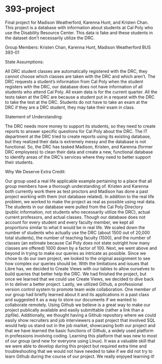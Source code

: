 # 393-project
Final project for Madison Weatherford, Karenna Hunt, and Kristen Chan. 
This project is a database with information about students at Cal Poly who use the Disability Resource Center. This data is fake and these students in the dataset don't necessarily utilize the DRC. 

Group Members: Kristen Chan, Karenna Hunt, Madison Weatherford
BUS 393-01



State Assumptions:

All DRC student classes are automatically registered with the DRC, they cannot choose which classes are taken with the DRC and which aren’t. 
The DRC requests a student’s information from Cal Poly when the student registers with the DRC, our database does not have information of all students who attend Cal Poly. 
All exam data is for the current quarter. 
All the tests taken at the DRC are because a student put in a request  with the DRC to take  the test at the DRC. Students do not have to take an exam at the DRC if they are a DRC student, they may take their exam in class.

Statement of Understanding:

The DRC needs more money to support its students, so they need to create reports to answer specific questions for Cal Poly about the DRC.  The IT department at the DRC tried to create reports using its existing database, but they realized their data is extremely messy and the database is not functional. So, the DRC has tasked Madison, Kristen, and Karenna (former DRC employees) to clean their data and create a new, functional database to identify areas of the DRC’s services where they need to better support their students.   

Why We Deserve Extra Credit:

Our group used a real life applicable example pertaining to a place that all group members have a thorough understanding of.  Kristen and Karenna both currently work there as test proctors and Madison has done a past project working with them (not database related). 
In addition to the real life problem, we worked to make the project as real as possible using real data. The students in our database were pulled from the Cal Poly Directory (public information, not students who necessarily utilize the DRC), actual current professors, and actual classes.  Though our database does not account for every student and every faculty member, we kept all proportions similar to what it would be in real life.  We scaled down the number of students who actually use the DRC (about 1500 out of 20,000 total students), the number of teaching faculty (1500), and the number of classes (an estimate because Cal Poly does not state outright how many classes are offered) 1000 down by a factor of 100. 
Next, we went above and beyond in trying to make our queries as intricate as possible. Since we chose to do our own project, we looked to the original assignment to see how complex our queries should be. With the limitations and issues that Libre has, we decided to Create Views with our tables to allow ourselves to build queries that better help the DRC. We had finished the project, but once we learned that we could use Create Views, we decided to dive back in to deliver a better project.
Lastly, we utilized Github, a professional version control system to promote team wide collaboration.  One member of our group had briefly learned about it and its applications in a past class and suggested it as a way to store our documents if we wanted to collaborate remotely.  Using Github we believe is a great way to make our project publically available and easily submittable (rather a link than a zipfile).  Additionally, we thought having a Github repository where we could easily show recruiters and job interviewers a past project that involved SQL would help us stand out in the job market, showcasing both our project and that we have learned the basic functions of Github, a widely used platform in professions involving coding.  Learning this platform that was new to most of our group (and new for everyone using Linux). It was a valuable skill that we were able to develop during this project but required extra time and troubleshooting that we would not have needed to take if we did not try to learn Github during the course of our project. We really enjoyed learning it! 







